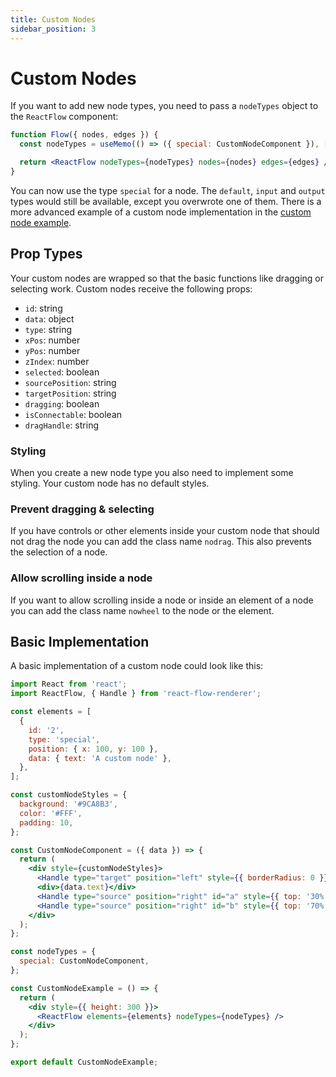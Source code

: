 ```yaml
---
title: Custom Nodes
sidebar_position: 3
---
```


# Custom Nodes

If you want to add new node types, you need to pass a `nodeTypes` object to the `ReactFlow` component:

```jsx
function Flow({ nodes, edges }) {
  const nodeTypes = useMemo(() => ({ special: CustomNodeComponent }), []);

  return <ReactFlow nodeTypes={nodeTypes} nodes={nodes} edges={edges} />;
}
```

You can now use the type `special` for a node.
The `default`, `input` and `output` types would still be available, except you overwrote one of them.
There is a more advanced example of a custom node implementation in the [custom node example](/docs/examples/custom-node).

## Prop Types

Your custom nodes are wrapped so that the basic functions like dragging or selecting work. Custom nodes receive the following props:

- `id`: string
- `data`: object
- `type`: string
- `xPos`: number
- `yPos`: number
- `zIndex`: number
- `selected`: boolean
- `sourcePosition`: string
- `targetPosition`: string
- `dragging`: boolean
- `isConnectable`: boolean
- `dragHandle`: string

### Styling

When you create a new node type you also need to implement some styling. Your custom node has no default styles.

### Prevent dragging & selecting

If you have controls or other elements inside your custom node that should not drag the node you can add the class name `nodrag`. This also prevents the selection of a node.

### Allow scrolling inside a node

If you want to allow scrolling inside a node or inside an element of a node you can add the class name `nowheel` to the node or the element.

## Basic Implementation

A basic implementation of a custom node could look like this:

```jsx
import React from 'react';
import ReactFlow, { Handle } from 'react-flow-renderer';

const elements = [
  {
    id: '2',
    type: 'special',
    position: { x: 100, y: 100 },
    data: { text: 'A custom node' },
  },
];

const customNodeStyles = {
  background: '#9CA8B3',
  color: '#FFF',
  padding: 10,
};

const CustomNodeComponent = ({ data }) => {
  return (
    <div style={customNodeStyles}>
      <Handle type="target" position="left" style={{ borderRadius: 0 }} />
      <div>{data.text}</div>
      <Handle type="source" position="right" id="a" style={{ top: '30%', borderRadius: 0 }} />
      <Handle type="source" position="right" id="b" style={{ top: '70%', borderRadius: 0 }} />
    </div>
  );
};

const nodeTypes = {
  special: CustomNodeComponent,
};

const CustomNodeExample = () => {
  return (
    <div style={{ height: 300 }}>
      <ReactFlow elements={elements} nodeTypes={nodeTypes} />
    </div>
  );
};

export default CustomNodeExample;
```
